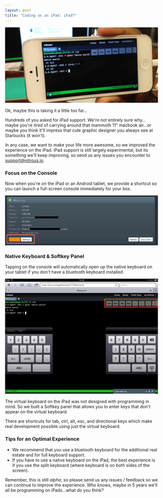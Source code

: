 ```yaml
---
layout: post
title: "Coding on an iPad: iFad?"
---
```


![coding on an iphone](/images/iphone-coding.jpg) 
<figcaption>Ok, maybe this is taking it a little too far...</figcaption>

Hundreds of you asked for iPad support.  We're not entirely sure why…maybe you're tired of carrying around that mammoth 11" macbook air…or maybe you think it'll impress that cute graphic designer you always see at Starbucks (it won't).

In any case, we want to make your life more awesome, so we  improved the experience on the iPad.  iPad support is still largely experimental, but its something we'll keep improving, so send us any issues you encounter to [support@nitrous.io](support@nitrous.io). 

### Focus on the Console

Now when you're on the iPad or an Android tablet, we provide a shortcut so you can launch a full-screen console immediately for your box.

![ipad terminal](/images/ipad-terminal.png)

### Native Keyboard & Softkey Panel

Tapping on the console will automatically open up the native keyboard on your tablet if you don't have a bluetooth keyboard installed.

![softkeys](/images/ipad-softkeys-2.png)

The virtual keyboard on the iPad was not designed with programming in mind.  So we built a Softkey panel that allows you to enter keys that don't appear on the virtual keyboard.

There are shortcuts for tab, ctrl, alt, esc, and directional keys which make real development possible using just the virtual keyboard.

### Tips for an Optimal Experience

* We recommend that you use a bluetooth keyboard for the additional real estate and for full keyboard support.
* If you have to use a native keyboard on the iPad, the best experience is if you use the split keyboard (where keyboard is on both sides of the screen).

Remember, this is still *alpha*, so please send us any issues / feedback so we can continue to improve the experience.  Who knows, maybe in 5 years we'll all be programming on iPads…what do you think?

